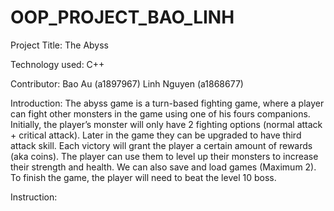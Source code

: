 # OOP_PROJECT_BAO_LINH
Project Title: The Abyss

Technology used: 
C++

Contributor: 
Bao Au (a1897967)
Linh Nguyen (a1868677)

Introduction:
The abyss game is a turn-based fighting game, where a player can fight other monsters in the game using one of his fours companions. Initially, the player’s monster will only have 2 fighting options (normal attack + critical attack). Later in the game  they can be upgraded to have third attack skill. Each victory will grant the player a certain amount of rewards (aka coins). The player can use them to level up their monsters to increase their strength and health. We can also save and load games (Maximum 2). To finish the game, the player will need to beat the level 10 boss. 

Instruction: 
